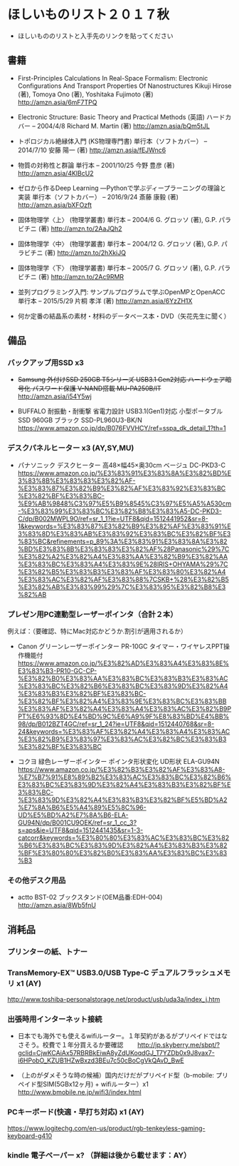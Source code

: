 # ほしいものリスト２０１７秋

- ほしいもののリストと入手先のリンクを貼ってください

## 書籍

- First-Principles Calculations In Real-Space Formalism: Electronic Configurations And Transport Properties Of Nanostructures
Kikuji Hirose  (著),‎ Tomoya Ono (著),‎ Yoshitaka Fujimoto (著)
http://amzn.asia/6mF7TPQ

- Electronic Structure: Basic Theory and Practical Methods (英語) ハードカバー – 2004/4/8
Richard M. Martin  (著)
http://amzn.asia/bQm5tJL

- トポロジカル絶縁体入門 (KS物理専門書) 単行本（ソフトカバー） – 2014/7/10
安藤 陽一 (著)
http://amzn.asia/fEJWnc6

- 物質の対称性と群論 単行本 – 2001/10/25
今野 豊彦  (著)
http://amzn.asia/4KlBcU2

- ゼロから作るDeep Learning ―Pythonで学ぶディープラーニングの理論と実装 単行本（ソフトカバー） – 2016/9/24
斎藤 康毅  (著)
http://amzn.asia/bXFOzft

- 固体物理学〈上〉 (物理学叢書) 単行本 – 2004/6
G. グロッソ (著), G.P. パラビチニ (著)
http://amzn.to/2AaJQh2

- 固体物理学〈中〉 (物理学叢書) 単行本 – 2004/12
G. グロッソ  (著), G.P. パラビチニ  (著)
http://amzn.to/2hXkiJQ

- 固体物理学〈下〉 (物理学叢書) 単行本 – 2005/7
G. グロッソ  (著), G.P. パラビチニ  (著)
http://amzn.to/2Ac9RMR

- 並列プログラミング入門: サンプルプログラムで学ぶOpenMPとOpenACC 単行本 – 2015/5/29
片桐 孝洋  (著)
http://amzn.asia/6YzZH1X

- 何か定番の結晶系の素材・材料のデータベース本・DVD（矢花先生に聞く）


## 備品

### バックアップ用SSD x3 

- ~~Samsung 外付けSSD 250GB T5シリーズ USB3.1 Gen2対応 ハードウェア暗号化 パスワード保護 V-NAND搭載 MU-PA250B/IT~~ 
http://amzn.asia/i54Y5wj

- BUFFALO 耐振動・耐衝撃 省電力設計 USB3.1(Gen1)対応 小型ポータブルSSD 960GB ブラック SSD-PL960U3-BK/N
https://www.amazon.co.jp/dp/B076FVVHCY/ref=sspa_dk_detail_1?th=1

### デスクパネルヒーター x3 (AY,SY,MU)  

- パナソニック デスクヒーター 高48×幅45×奥30cm ベージュ DC-PKD3-C
https://www.amazon.co.jp/%E3%83%91%E3%83%8A%E3%82%BD%E3%83%8B%E3%83%83%E3%82%AF-%E3%83%87%E3%82%B9%E3%82%AF%E3%83%92%E3%83%BC%E3%82%BF%E3%83%BC-%E9%AB%9848%C3%97%E5%B9%8545%C3%97%E5%A5%A530cm-%E3%83%99%E3%83%BC%E3%82%B8%E3%83%A5-DC-PKD3-C/dp/B002MWPL9O/ref=sr_1_1?ie=UTF8&qid=1512441952&sr=8-1&keywords=%E3%83%87%E3%82%B9%E3%82%AF%E3%83%91%E3%83%8D%E3%83%AB%E3%83%92%E3%83%BC%E3%82%BF%E3%83%BC&refinements=p_89%3A%E3%83%91%E3%83%8A%E3%82%BD%E3%83%8B%E3%83%83%E3%82%AF%28Panasonic%29%7C%E3%82%A2%E3%82%A4%E3%83%AA%E3%82%B9%E3%82%AA%E3%83%BC%E3%83%A4%E3%83%9E%28IRIS+OHYAMA%29%7C%E3%82%B5%E3%83%B3%E3%83%AF%E3%83%80%E3%82%A4%E3%83%AC%E3%82%AF%E3%83%88%7CSKB+%28%E3%82%B5%E3%82%AB%E3%83%99%29%7C%E3%83%95%E3%82%B8%E3%82%AB

### プレゼン用PC連動型レーザーポインタ（合計２本）
例えば：（要確認、特にMac対応かどうか.割引が適用されるか）

- Canon グリーンレーザーポインター PR-10GC タイマー・ワイヤレスPPT操作機能付 
https://www.amazon.co.jp/%E3%82%AD%E3%83%A4%E3%83%8E%E3%83%B3-PR10-GC-CP-%E3%82%B0%E3%83%AA%E3%83%BC%E3%83%B3%E3%83%AC%E3%83%BC%E3%82%B6%E3%83%BC%E3%83%9D%E3%82%A4%E3%83%B3%E3%82%BF%E3%83%BC-%E3%82%BF%E3%82%A4%E3%83%9E%E3%83%BC%E3%83%BB%E3%83%AF%E3%82%A4%E3%83%A4%E3%83%AC%E3%82%B9PPT%E6%93%8D%E4%BD%9C%E6%A9%9F%E8%83%BD%E4%BB%98/dp/B012BZT4GC/ref=sr_1_24?ie=UTF8&qid=1512440768&sr=8-24&keywords=%E3%83%AF%E3%82%A4%E3%83%A4%E3%83%AC%E3%82%B9%E3%83%97%E3%83%AC%E3%82%BC%E3%83%B3%E3%82%BF%E3%83%BC

- コクヨ 緑色レーザーポインター ポインタ形状変化 UD形状 ELA-GU94N
https://www.amazon.co.jp/%E3%82%B3%E3%82%AF%E3%83%A8-%E7%B7%91%E8%89%B2%E3%83%AC%E3%83%BC%E3%82%B6%E3%83%BC%E3%83%9D%E3%82%A4%E3%83%B3%E3%82%BF%E3%83%BC-%E3%83%9D%E3%82%A4%E3%83%B3%E3%82%BF%E5%BD%A2%E7%8A%B6%E5%A4%89%E5%8C%96-UD%E5%BD%A2%E7%8A%B6-ELA-GU94N/dp/B001CU9OEK/ref=sr_1_cc_3?s=aps&ie=UTF8&qid=1512441435&sr=1-3-catcorr&keywords=%E3%80%80%E3%83%AC%E3%83%BC%E3%82%B6%E3%83%BC%E3%83%9D%E3%82%A4%E3%83%B3%E3%82%BF%E3%80%80%E3%82%B0%E3%83%AA%E3%83%BC%E3%83%B3

### その他デスク用品
- actto BST-02 ブックスタンド(OEM品番:EDH-004)
http://amzn.asia/8Wb5fnU

## 消耗品

###  プリンターの紙、トナー　

###  TransMemory-EX™ USB3.0/USB Type-C デュアルフラッシュメモリ x1 (AY)  
http://www.toshiba-personalstorage.net/product/usb/uda3a/index_j.htm

### 出張時用インターネット接続

- 日本でも海外でも使えるwifiルーター。１年契約があるがプリペイドではなさそう。校費で１年分買えるか要確認　　
http://jp.skyberry.me/sbpt/?gclid=CjwKCAiAx57RBRBkEiwA8yZdUKoqdGJ_T7YZDb0x9J8vax7-i6HPobO_KZUB1HZwBxzd3BEu7c50cBoCgVkQAvD_BwE

- （上のがダメそうな時の候補）国内だけだがプリペイド型（b-mobile: プリペイド型SIM(5GBx12ヶ月) + wifiルーター）x1  
http://www.bmobile.ne.jp/wifi3/index.html


###  PCキーボード(快適・早打ち対応) x1 (AY)   
https://www.logitechg.com/en-us/product/rgb-tenkeyless-gaming-keyboard-g410

###  kindle 電子ペーパー x? （詳細は後から載せます：AY）


